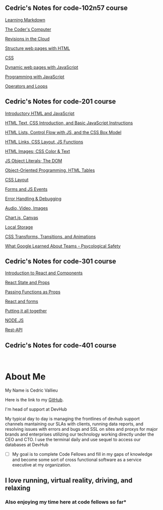 ## Cedric's Notes for code-102n57 course

[Learning Markdown](102/markdown.md)
<br>

[The Coder's Computer](102/TheCodersComputer.md)
<br>

[Revisions in the Cloud](102/revisions.md)
<br>

[Structure web pages with HTML](102/html.markdown.md)

[CSS](102/CSS.md)

[Dynamic web pages with JavaScript](102/dynamic-web-pages-with-javascript.md)

[Programming with JavaScript](102/programming-with-javascript.md)

[Operators and Loops](102/operators-and-loops.md)

## Cedric's Notes for code-201 course


[Introductory HTML and JavaScript](201/class-01.md)

[HTML Text, CSS Introduction, and Basic JavaScript Instructions](201/class-02.md)

[HTML Lists, Control Flow with JS, and the CSS Box Model](201/class-03.md)

[HTML Links, CSS Layout, JS Functions](201/class-04.md)

[HTML Images; CSS Color & Text](201/class-05.md)

[JS Object Literals; The DOM](201/class-06.md)

[Object-Oriented Programming, HTML Tables](201/class-07.md)

[CSS Layout](201/class-08.md)

[Forms and JS Events](201/class-09.md)

[Error Handling & Debugging](201/class-10.md)

[Audio, Video, Images](201/class-11.md)

[Chart.js, Canvas](201/class-12.md)

[Local Storage](201/class-13.md)

[CSS Transforms, Transitions, and Animations](201/class-14.md)

[What Google Learned About Teams - Psycological Safety](201/class-15.md)

## Cedric's Notes for code-301 course
[Introduction to React and Components](301/into-react-componets.md)

[React State and Props](301/State-and-Props.md)

[Passing Functions as Props](301/Passing-Functions-as-Props.md)

[React and forms](301/React-and-form.md)

[Putting it all together](301/Putting-it-all-together.md)

[NODE.JS](301/NODE-JS.md)

[Rest-API](301/Rest-API.md)


## Cedric's Notes for code-401 course
<br>

# About Me

My Name is Cedric Vallieu

Here is the link to my [GitHub](https://github.com/Smacksmack206).

I'm head of support at DevHub 

My typical day to day is managing the frontlines of devhub support channels mantaining our SLAs with clients, running data reports, and resolving issues with errors and bugs and SSL on sites and proxys for major brands and enterprises utilizing our technology working directly under the CEO and CTO.
I use the terminal daily and use sequel to access our databases at DevHub

- [ ]  My goal is to complete Code Fellows and fill in my gaps of knowledge and become some sort of cross functional software as a service executive at my organization. 

## I love running, virtual reality, driving, and relaxing


### Also enjoying my time here at code fellows so far*
